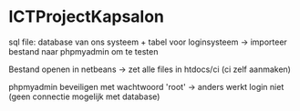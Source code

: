 # ICTProjectKapsalon

sql file: database van ons systeem + tabel voor loginsysteem -> importeer bestand naar phpmyadmin om te testen


Bestand openen in netbeans -> zet alle files in htdocs/ci (ci zelf aanmaken)


phpmyadmin beveiligen met wachtwoord 'root' -> anders werkt login niet (geen connectie mogelijk met database)
